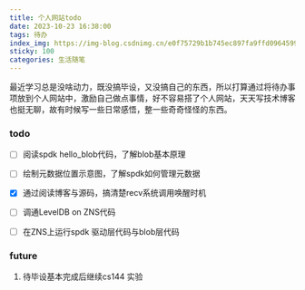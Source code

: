 ```yaml
---
title: 个人网站todo
date: 2023-10-23 16:38:00
tags: 待办
index_img: https://img-blog.csdnimg.cn/e0f75729b1b745ec897fa9ffd0964599.png
sticky: 100
categories: 生活随笔
---
```

<meta name="referrer" content="no-referrer" />



最近学习总是没啥动力，既没搞毕设，又没搞自己的东西，所以打算通过将待办事项放到个人网站中，激励自己做点事情，好不容易搭了个人网站，天天写技术博客也挺无聊，故有时候写一些日常感悟，整一些奇奇怪怪的东西。

### todo

- [ ] 阅读spdk hello_blob代码，了解blob基本原理

- [ ] 绘制元数据位置示意图，了解spdk如何管理元数据

- [x] 通过阅读博客与源码，搞清楚recv系统调用唤醒时机

- [ ] 调通LevelDB on ZNS代码

- [ ] 在ZNS上运行spdk 驱动层代码与blob层代码

  



### future

1. 待毕设基本完成后继续cs144 实验
